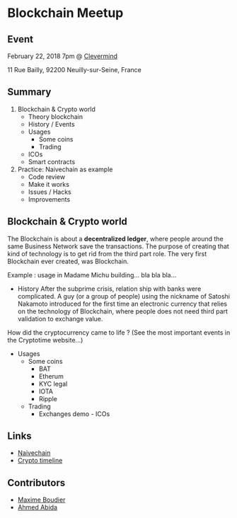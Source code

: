 
# Blockchain Meetup

## Event

February 22, 2018 7pm @ [Clevermind](http://www.clevermind.fr/)

11 Rue Bailly, 92200 Neuilly-sur-Seine, France

## Summary
1. Blockchain & Crypto world
    - Theory blockchain
    - History / Events
    - Usages
      - Some coins
      - Trading
    - ICOs
    - Smart contracts
2. Practice: Naivechain as example
    - Code review
    - Make it works
    - Issues / Hacks
    - Improvements

## Blockchain & Crypto world

The Blockchain is about a **decentralized ledger**, where people around the same Business Network save the transactions. The purpose of creating that kind of technology is to get rid from the third part role.
The very first Blockchain ever created, was Blockchain.

Example : usage in Madame Michu building... bla bla bla...

   - History
After the subprime crisis, relation ship with banks were complicated. A guy (or a group of people) using the nickname of Satoshi Nakamoto introduced for the first time an electronic currency that relies on the technology of Blockchain, where people does not need third part validation to exchange value.

How did the cryptocurrency came to life ? (See the most important events in the Cryptotime website...)

   - Usages
        - Some coins
            - BAT
            - Etherum
            - KYC legal
            - IOTA
            - Ripple
        - Trading
            - Exchanges demo
    - ICOs

## Links

- [Naivechain](https://github.com/lhartikk/naivechain)
- [Crypto timeline](https://www.cryptotimeline.com/)

## Contributors

- [Maxime Boudier](https://github.com/rdbmax)
- [Ahmed Abida](https://github.com/aabida)
